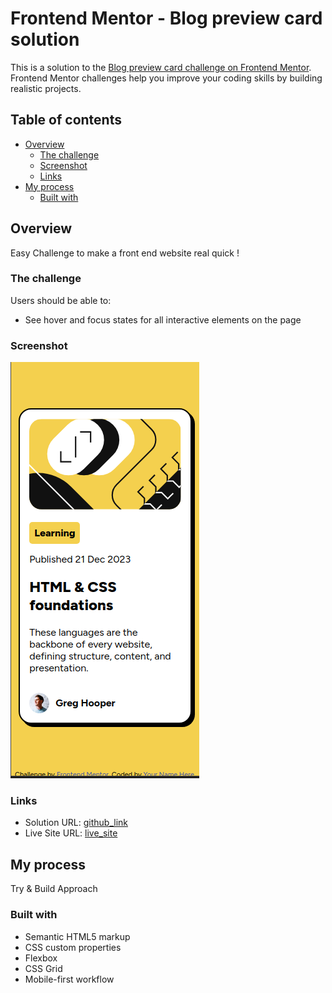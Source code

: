 # Frontend Mentor - Blog preview card solution

This is a solution to the [Blog preview card challenge on Frontend Mentor](https://www.frontendmentor.io/challenges/blog-preview-card-ckPaj01IcS). Frontend Mentor challenges help you improve your coding skills by building realistic projects. 

## Table of contents

- [Overview](#overview)
  - [The challenge](#the-challenge)
  - [Screenshot](#screenshot)
  - [Links](#links)
- [My process](#my-process)
  - [Built with](#built-with)



## Overview
Easy Challenge to make a front end website real quick !

### The challenge

Users should be able to:

- See hover and focus states for all interactive elements on the page

### Screenshot

![Screenshot](./screenshot.png)

### Links

- Solution URL: [github_link]()
- Live Site URL: [live_site]()

## My process
Try & Build Approach

### Built with

- Semantic HTML5 markup
- CSS custom properties
- Flexbox
- CSS Grid
- Mobile-first workflow
